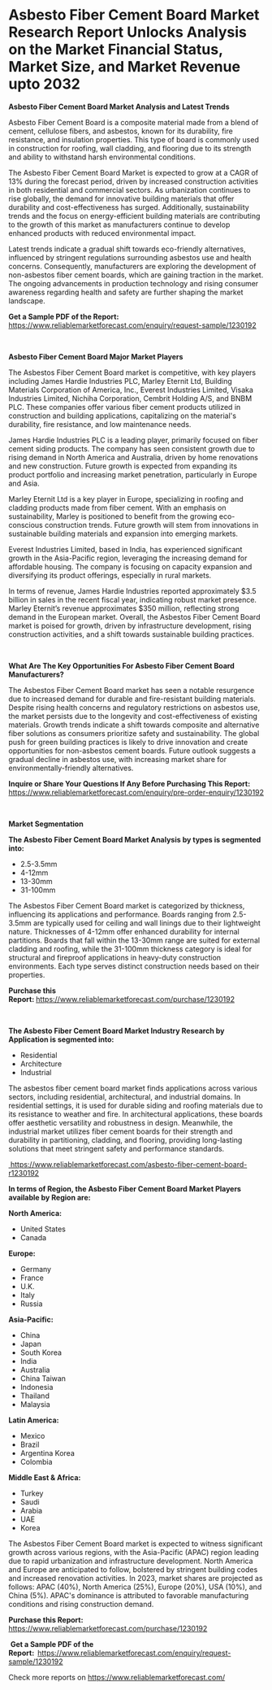 <p><h1>Asbesto Fiber Cement Board Market Research Report Unlocks Analysis on the Market Financial Status, Market Size, and Market Revenue upto 2032</h1></p><p><strong>Asbesto Fiber Cement Board Market Analysis and Latest Trends</strong></p>
<p><p>Asbesto Fiber Cement Board is a composite material made from a blend of cement, cellulose fibers, and asbestos, known for its durability, fire resistance, and insulation properties. This type of board is commonly used in construction for roofing, wall cladding, and flooring due to its strength and ability to withstand harsh environmental conditions.</p><p>The Asbesto Fiber Cement Board Market is expected to grow at a CAGR of 13% during the forecast period, driven by increased construction activities in both residential and commercial sectors. As urbanization continues to rise globally, the demand for innovative building materials that offer durability and cost-effectiveness has surged. Additionally, sustainability trends and the focus on energy-efficient building materials are contributing to the growth of this market as manufacturers continue to develop enhanced products with reduced environmental impact.</p><p>Latest trends indicate a gradual shift towards eco-friendly alternatives, influenced by stringent regulations surrounding asbestos use and health concerns. Consequently, manufacturers are exploring the development of non-asbestos fiber cement boards, which are gaining traction in the market. The ongoing advancements in production technology and rising consumer awareness regarding health and safety are further shaping the market landscape.</p></p>
<p><strong>Get a Sample PDF of the Report:&nbsp;</strong> <a href="https://www.reliablemarketforecast.com/enquiry/request-sample/1230192?utm_campaign=2721&utm_medium=2&utm_source=Github&utm_content=ia&utm_term=03042025&utm_id=asbesto-fiber-cement-board">https://www.reliablemarketforecast.com/enquiry/request-sample/1230192</a></p>
<p>&nbsp;</p>
<p><strong>Asbesto Fiber Cement Board Major Market Players</strong></p>
<p><p>The Asbestos Fiber Cement Board market is competitive, with key players including James Hardie Industries PLC, Marley Eternit Ltd, Building Materials Corporation of America, Inc., Everest Industries Limited, Visaka Industries Limited, Nichiha Corporation, Cembrit Holding A/S, and BNBM PLC. These companies offer various fiber cement products utilized in construction and building applications, capitalizing on the material's durability, fire resistance, and low maintenance needs.</p><p>James Hardie Industries PLC is a leading player, primarily focused on fiber cement siding products. The company has seen consistent growth due to rising demand in North America and Australia, driven by home renovations and new construction. Future growth is expected from expanding its product portfolio and increasing market penetration, particularly in Europe and Asia.</p><p>Marley Eternit Ltd is a key player in Europe, specializing in roofing and cladding products made from fiber cement. With an emphasis on sustainability, Marley is positioned to benefit from the growing eco-conscious construction trends. Future growth will stem from innovations in sustainable building materials and expansion into emerging markets.</p><p>Everest Industries Limited, based in India, has experienced significant growth in the Asia-Pacific region, leveraging the increasing demand for affordable housing. The company is focusing on capacity expansion and diversifying its product offerings, especially in rural markets. </p><p>In terms of revenue, James Hardie Industries reported approximately $3.5 billion in sales in the recent fiscal year, indicating robust market presence. Marley Eternit’s revenue approximates $350 million, reflecting strong demand in the European market. Overall, the Asbestos Fiber Cement Board market is poised for growth, driven by infrastructure development, rising construction activities, and a shift towards sustainable building practices.</p></p>
<p>&nbsp;</p>
<p><strong>What Are The Key Opportunities For Asbesto Fiber Cement Board Manufacturers?</strong></p>
<p><p>The Asbestos Fiber Cement Board market has seen a notable resurgence due to increased demand for durable and fire-resistant building materials. Despite rising health concerns and regulatory restrictions on asbestos use, the market persists due to the longevity and cost-effectiveness of existing materials. Growth trends indicate a shift towards composite and alternative fiber solutions as consumers prioritize safety and sustainability. The global push for green building practices is likely to drive innovation and create opportunities for non-asbestos cement boards. Future outlook suggests a gradual decline in asbestos use, with increasing market share for environmentally-friendly alternatives.</p></p>
<p><strong>Inquire or Share Your Questions If Any Before Purchasing This Report:</strong> <a href="https://www.reliablemarketforecast.com/enquiry/pre-order-enquiry/1230192?utm_campaign=2721&utm_medium=2&utm_source=Github&utm_content=ia&utm_term=03042025&utm_id=asbesto-fiber-cement-board">https://www.reliablemarketforecast.com/enquiry/pre-order-enquiry/1230192</a></p>
<p>&nbsp;</p>
<p><strong>Market Segmentation</strong></p>
<p><strong>The Asbesto Fiber Cement Board Market Analysis by types is segmented into:</strong></p>
<p><ul><li>2.5-3.5mm</li><li>4-12mm</li><li>13-30mm</li><li>31-100mm</li></ul></p>
<p><p>The Asbestos Fiber Cement Board market is categorized by thickness, influencing its applications and performance. Boards ranging from 2.5-3.5mm are typically used for ceiling and wall linings due to their lightweight nature. Thicknesses of 4-12mm offer enhanced durability for internal partitions. Boards that fall within the 13-30mm range are suited for external cladding and roofing, while the 31-100mm thickness category is ideal for structural and fireproof applications in heavy-duty construction environments. Each type serves distinct construction needs based on their properties.</p></p>
<p><strong>Purchase this Report:&nbsp;</strong><a href="https://www.reliablemarketforecast.com/purchase/1230192?utm_campaign=2721&utm_medium=2&utm_source=Github&utm_content=ia&utm_term=03042025&utm_id=asbesto-fiber-cement-board">https://www.reliablemarketforecast.com/purchase/1230192</a></p>
<p>&nbsp;</p>
<p><strong>The Asbesto Fiber Cement Board Market Industry Research by Application is segmented into:</strong></p>
<p><ul><li>Residential</li><li>Architecture</li><li>Industrial</li></ul></p>
<p><p>The asbestos fiber cement board market finds applications across various sectors, including residential, architectural, and industrial domains. In residential settings, it is used for durable siding and roofing materials due to its resistance to weather and fire. In architectural applications, these boards offer aesthetic versatility and robustness in design. Meanwhile, the industrial market utilizes fiber cement boards for their strength and durability in partitioning, cladding, and flooring, providing long-lasting solutions that meet stringent safety and performance standards.</p></p>
<p><a href="https://www.reliablemarketforecast.com/asbesto-fiber-cement-board-r1230192?utm_campaign=2721&utm_medium=2&utm_source=Github&utm_content=ia&utm_term=03042025&utm_id=asbesto-fiber-cement-board">&nbsp;https://www.reliablemarketforecast.com/asbesto-fiber-cement-board-r1230192</a></p>
<p><strong>In terms of Region, the Asbesto Fiber Cement Board Market Players available by Region are:</strong></p>
<p>
    <p> <strong> North America: </strong>
        <ul>
            <li>United States</li>
            <li>Canada</li>
        </ul>
        </p> 
    <p> <strong> Europe: </strong>
        <ul>
            <li>Germany</li>
            <li>France</li>
            <li>U.K.</li>
            <li>Italy</li>
            <li>Russia</li>
        </ul>
        </p> 
    <p> <strong> Asia-Pacific: </strong>
        <ul>
            <li>China</li>
            <li>Japan</li>
            <li>South Korea</li>
            <li>India</li>
            <li>Australia</li>
            <li>China Taiwan</li>
            <li>Indonesia</li>
            <li>Thailand</li>
            <li>Malaysia</li>
        </ul>
        </p> 
    <p> <strong> Latin America: </strong>
        <ul>
            <li>Mexico</li>
            <li>Brazil</li>
            <li>Argentina Korea</li>
            <li>Colombia</li>
        </ul>
        </p> 
    <p> <strong> Middle East & Africa: </strong>
        <ul>
            <li>Turkey</li>
            <li>Saudi</li>
            <li>Arabia</li>
            <li>UAE</li>
            <li>Korea</li>
        </ul>
    </p>
    </p>
<p><p>The Asbestos Fiber Cement Board market is expected to witness significant growth across various regions, with the Asia-Pacific (APAC) region leading due to rapid urbanization and infrastructure development. North America and Europe are anticipated to follow, bolstered by stringent building codes and increased renovation activities. In 2023, market shares are projected as follows: APAC (40%), North America (25%), Europe (20%), USA (10%), and China (5%). APAC's dominance is attributed to favorable manufacturing conditions and rising construction demand.</p></p>
<p><strong>Purchase this Report: </strong><a href="https://www.reliablemarketforecast.com/purchase/1230192?utm_campaign=2721&utm_medium=2&utm_source=Github&utm_content=ia&utm_term=03042025&utm_id=asbesto-fiber-cement-board">https://www.reliablemarketforecast.com/purchase/1230192</a></p>
<p>&nbsp;<strong>Get a Sample PDF of the Report:&nbsp;&nbsp;</strong><a href="https://www.reliablemarketforecast.com/enquiry/request-sample/1230192?utm_campaign=2721&utm_medium=2&utm_source=Github&utm_content=ia&utm_term=03042025&utm_id=asbesto-fiber-cement-board">https://www.reliablemarketforecast.com/enquiry/request-sample/1230192</a></p>
<p><strong></strong></p>
<p>Check more reports on <a href="https://www.reliablemarketforecast.com/?utm_campaign=2721&utm_medium=2&utm_source=Github&utm_content=ia&utm_term=03042025&utm_id=asbesto-fiber-cement-board">https://www.reliablemarketforecast.com/</a></p>